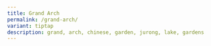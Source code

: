 ```yaml
---
title: Grand Arch
permalink: /grand-arch/
variant: tiptap
description: grand, arch, chinese, garden, jurong, lake, gardens
---
```

